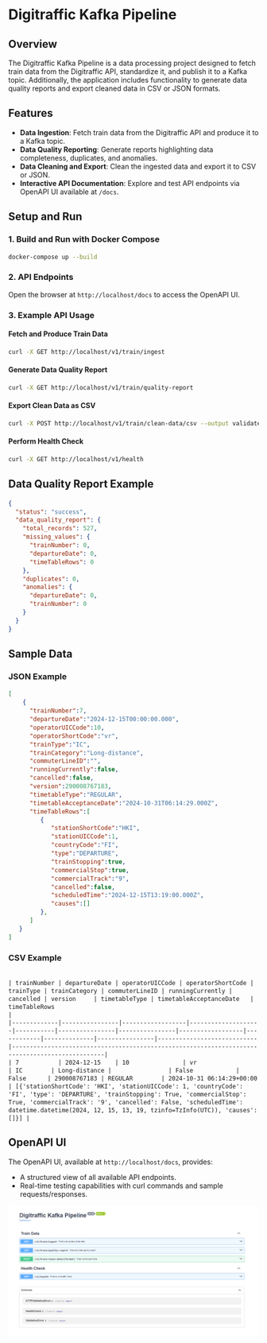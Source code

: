 # Digitraffic Kafka Pipeline

## Overview

The Digitraffic Kafka Pipeline is a data processing project designed to fetch train data from the Digitraffic API, standardize it, and publish it to a Kafka topic. Additionally, the application includes functionality to generate data quality reports and export cleaned data in CSV or JSON formats.

## Features

- **Data Ingestion**: Fetch train data from the Digitraffic API and produce it to a Kafka topic.
- **Data Quality Reporting**: Generate reports highlighting data completeness, duplicates, and anomalies.
- **Data Cleaning and Export**: Clean the ingested data and export it to CSV or JSON.
- **Interactive API Documentation**: Explore and test API endpoints via OpenAPI UI available at `/docs`.

## Setup and Run

### 1. Build and Run with Docker Compose

```bash
docker-compose up --build
```

### 2. API Endpoints

Open the browser at `http://localhost/docs` to access the OpenAPI UI.

### 3. Example API Usage

#### Fetch and Produce Train Data

```bash
curl -X GET http://localhost/v1/train/ingest
```

#### Generate Data Quality Report

```bash
curl -X GET http://localhost/v1/train/quality-report
```

#### Export Clean Data as CSV

```bash
curl -X POST http://localhost/v1/train/clean-data/csv --output validated_data.csv
```

#### Perform Health Check

```bash
curl -X GET http://localhost/v1/health
```

## Data Quality Report Example

```json
{
  "status": "success",
  "data_quality_report": {
    "total_records": 527,
    "missing_values": {
      "trainNumber": 0,
      "departureDate": 0,
      "timeTableRows": 0
    },
    "duplicates": 0,
    "anomalies": {
      "departureDate": 0,
      "trainNumber": 0
    }
  }
}
```

## Sample Data

### JSON Example

```json
[
    {
      "trainNumber":7,
      "departureDate":"2024-12-15T00:00:00.000",
      "operatorUICCode":10,
      "operatorShortCode":"vr",
      "trainType":"IC",
      "trainCategory":"Long-distance",
      "commuterLineID":"",
      "runningCurrently":false,
      "cancelled":false,
      "version":290008767183,
      "timetableType":"REGULAR",
      "timetableAcceptanceDate":"2024-10-31T06:14:29.000Z",
      "timeTableRows":[
         {
            "stationShortCode":"HKI",
            "stationUICCode":1,
            "countryCode":"FI",
            "type":"DEPARTURE",
            "trainStopping":true,
            "commercialStop":true,
            "commercialTrack":"9",
            "cancelled":false,
            "scheduledTime":"2024-12-15T13:19:00.000Z",
            "causes":[]
         },
      ]
   }
]
```

### CSV Example

```csv

| trainNumber | departureDate | operatorUICCode | operatorShortCode | trainType | trainCategory | commuterLineID | runningCurrently | cancelled | version     | timetableType | timetableAcceptanceDate   | timeTableRows                                                                                  |
|-------------|----------------|------------------|--------------------|-----------|----------------|----------------|------------------|------------|--------------|----------------|----------------------------|------------------------------------------------------------------------------------------------|
| 7           | 2024-12-15    | 10               | vr                 | IC        | Long-distance |                | False            | False      | 290008767183 | REGULAR        | 2024-10-31 06:14:29+00:00 | [{'stationShortCode': 'HKI', 'stationUICCode': 1, 'countryCode': 'FI', 'type': 'DEPARTURE', 'trainStopping': True, 'commercialStop': True, 'commercialTrack': '9', 'cancelled': False, 'scheduledTime': datetime.datetime(2024, 12, 15, 13, 19, tzinfo=TzInfo(UTC)), 'causes': []}] |
```

## OpenAPI UI

The OpenAPI UI, available at `http://localhost/docs`, provides:
- A structured view of all available API endpoints.
- Real-time testing capabilities with curl commands and sample requests/responses.

![OpenAPI UI Screenshot](docs/images/openapi_ui.png)